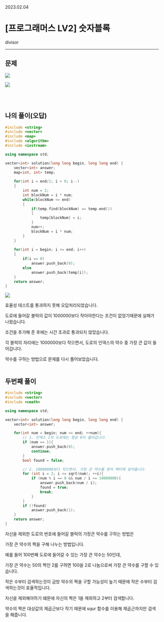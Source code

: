 2023.02.04

# __[프로그래머스 LV2] 숫자블록__

divisor

---- 

## __문제__

<img src="https://user-images.githubusercontent.com/80774412/216771318-7b2d8e79-119a-4297-9dba-38466eaa2dd4.PNG"></img>

<img src="https://user-images.githubusercontent.com/80774412/216771316-d4d5b99c-7c1f-4989-8693-7d9106340685.PNG"></img>

<br><br>

## __나의 풀이(오답)__

```c++
#include <string>
#include <vector>
#include <map>
#include <algorithm>
#include <iostream>

using namespace std;

vector<int> solution(long long begin, long long end) {
    vector<int> answer;
    map<int, int> temp;
    
    for(int i = end/2; i > 0; i--)
    {
        int num = 2;
        int blockNum = i * num;
        while(blockNum <= end)
        {
            if(temp.find(blockNum) == temp.end())
            {
                temp[blockNum] = i;
            }
            num++;
            blockNum = i * num;
        }
    }
    
    for(int i = begin; i <= end; i++)
    {
        if(i == 0)
            answer.push_back(0);
        else
            answer.push_back(temp[i]);
    }
    return answer;
}
```

<img src="https://user-images.githubusercontent.com/80774412/216771980-44919943-932f-457d-bcbf-161e83688ecb.PNG"></img>

효율성 테스트를 통과하지 못해 오답처리되었습니다.

도로에 들어갈 블럭의 값이 1000000보다 작아야한다는 조건이 없었기때문에 실패가 나왔습니다.

조건을 추가해 준 후에는 시간 초과로 통과되지 않았습니다.

각 블럭의 자리에는 1000000보다 작으면서, 도로의 인덱스의 약수 중 가장 큰 값이 들어갑니다.

약수를 구하는 방법으로 문제를 다시 풀어보았습니다.<Br><br>

## __두번째 풀이__

```c++
#include <string>
#include <vector>
#include <cmath>

using namespace std;

vector<int> solution(long long begin, long long end) {
    vector<int> answer;

    for(int num = begin; num <= end; ++num){
        // 1. 인덱스 1의 도로에는 항상 0이 들어갑니다.
        if (num == 1){
            answer.push_back(0);
            continue;
        }
        bool found = false;

        // 2. 10000000보다 작으면서, 가장 큰 약수를 찾아 벡터에 넣어줍니다.
        for (int i = 2; i <= sqrt(num); ++i){
            if (num % i == 0 && num / i <= 10000000){
                answer.push_back(num / i);
                found = true;
                break;
            }
        }
        if (!found) 
            answer.push_back(1);
    }
    return answer;
}
```
자신을 제외한 도로의 번호에 들어갈 블럭의 가장큰 약수를 구하는 방법은

가장 큰 약수의 짝을 구해 나누는 방법입니다.

예를 들어 100번째 도로에 들어갈 수 있는 가장 큰 약수는 50인데,

가장 큰 약수는 50의 짝인 2를 구하면 100을 2로 나눔으로써 가장 큰 약수를 구할 수 있습니다.

작은 수부터 검색하는것이 금방 약수의 짝을 구할 가능성이 높기 때문에 작은 수부터 검색하는것이 효율적입니다.

자신을 제외해야하기 떄문에 자신의 짝은 1을 제외하고 2부터 검색합니다.

약수의 짝은 대상값의 제곱근보다 작기 때문에 squr 함수를 이용해 제곱근까지만 검색을 해줍니다.

